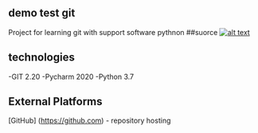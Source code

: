 ## demo test git
Project for learning git with support software
pythnon
##suorce
[![alt text](https://jaktestowac.pl/wp-content/uploads/2018/03/logo-v3.png) ](https://www.youtube.com/?gl=PL&tab=r1)


## technologies
-GIT 2.20
-Pycharm 2020
-Python 3.7
## External Platforms
[GitHub] (https://github.com) - repository hosting


